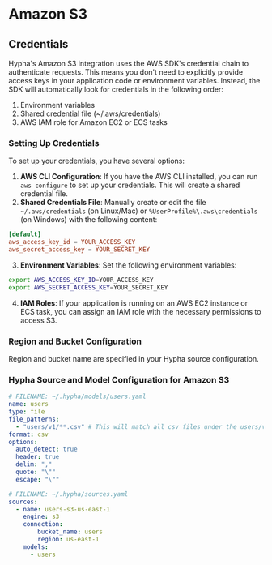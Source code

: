 # Amazon S3

## Credentials

Hypha's Amazon S3 integration uses the AWS SDK's credential chain to authenticate requests. This means you don't need to explicitly provide access keys in your application code or environment variables. Instead, the SDK will automatically look for credentials in the following order:

1. Environment variables
2. Shared credential file (\~/.aws/credentials)
3. AWS IAM role for Amazon EC2 or ECS tasks

### Setting Up Credentials

To set up your credentials, you have several options:

1. **AWS CLI Configuration**: If you have the AWS CLI installed, you can run `aws configure` to set up your credentials. This will create a shared credential file.
2. **Shared Credentials File**: Manually create or edit the file `~/.aws/credentials` (on Linux/Mac) or `%UserProfile%\.aws\credentials` (on Windows) with the following content:

```conf
[default]
aws_access_key_id = YOUR_ACCESS_KEY
aws_secret_access_key = YOUR_SECRET_KEY
```

3. **Environment Variables**: Set the following environment variables:

```bash
export AWS_ACCESS_KEY_ID=YOUR_ACCESS_KEY
export AWS_SECRET_ACCESS_KEY=YOUR_SECRET_KEY
```

4. **IAM Roles**: If your application is running on an AWS EC2 instance or ECS task, you can assign an IAM role with the necessary permissions to access S3.

### Region and Bucket Configuration

Region and bucket name are specified in your Hypha source configuration.

### Hypha Source and Model Configuration for Amazon S3

```yaml
# FILENAME: ~/.hypha/models/users.yaml
name: users
type: file
file_patterns:
  - "users/v1/**.csv" # This will match all csv files under the users/v1 prefix
format: csv
options:
  auto_detect: true
  header: true
  delim: ","
  quote: "\""
  escape: "\""
```

```yaml
# FILENAME: ~/.hypha/sources.yaml
sources:
  - name: users-s3-us-east-1
    engine: s3
    connection:
        bucket_name: users
        region: us-east-1
    models:
      - users
```
